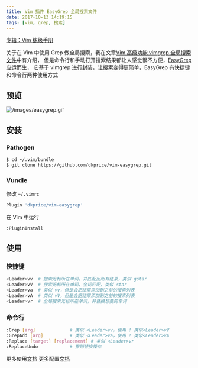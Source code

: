 ```yaml
---
title: Vim 插件 EasyGrep 全局搜索文件
date: 2017-10-13 14:19:15
tags: [vim, grep, 搜索]
---
```


[专辑：Vim 练级手册](/vim)

关于在 Vim 中使用 Grep 做全局搜索，我在文章[Vim 高级功能 vimgrep 全局搜索文件](/2017/10/13/vim-grep)中有介绍，
但是命令行和手动打开搜索结果都让人感觉很不方便，[EasyGrep](https://github.com/dkprice/vim-easygrep) 应运而生，
它基于 vimgrep 进行封装，让搜索变得更简单，EasyGrep 有快捷键和命令行两种使用方式

<!-- more -->
<!-- toc -->
## 预览
![/images/easygrep.gif](/images/easygrep.gif)
## 安装
### Pathogen
```bash
$ cd ~/.vim/bundle
$ git clone https://github.com/dkprice/vim-easygrep.git
```

### Vundle
修改 `~/.vimrc`
```bash
Plugin 'dkprice/vim-easygrep'
```
在 Vim 中运行
```bash
:PluginInstall
```

## 使用
### 快捷键
```bash
<Leader>vv  # 搜索光标所在单词，并匹配出所有结果，类似 gstar
<Leader>vV  # 搜索光标所在单词，全词匹配，类似 star
<Leader>va  # 类似 vv，但是会把结果添加到之前的搜索列表
<Leader>vA  # 类似 vV，但是会把结果添加到之前的搜索列表
<Leader>vr  # 全局搜索光标所在单词，并替换想要的单词
```
### 命令行
```bash
:Grep [arg]             # 类似 <Leader>vv，使用 ! 类似<Leader>vV
:GrepAdd [arg]          # 类似 <Leader>va，使用 ! 类似<Leader>vA
:Replace [target] [replacement] # 类似 <Leader>vr
:ReplaceUndo            # 撤销替换操作
```

更多使用[文档](https://github.com/dkprice/vim-easygrep#using-easygrep)
更多配置[文档](https://github.com/dkprice/vim-easygrep#using-easygrep-with-perl-style-regexp)
